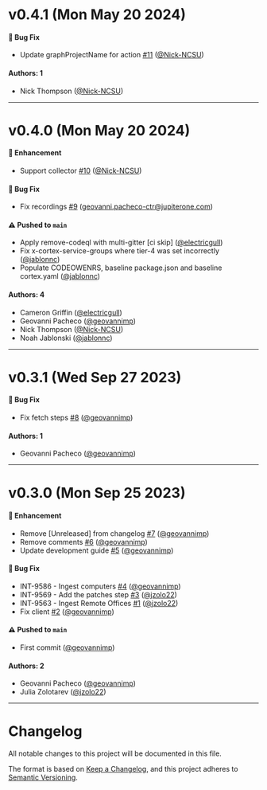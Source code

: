 # v0.4.1 (Mon May 20 2024)

#### 🐛 Bug Fix

- Update graphProjectName for action [#11](https://github.com/JupiterOne/graph-manageengine-endpoint-central/pull/11) ([@Nick-NCSU](https://github.com/Nick-NCSU))

#### Authors: 1

- Nick Thompson ([@Nick-NCSU](https://github.com/Nick-NCSU))

---

# v0.4.0 (Mon May 20 2024)

#### 🚀 Enhancement

- Support collector [#10](https://github.com/JupiterOne/graph-manageengine-endpoint-central/pull/10) ([@Nick-NCSU](https://github.com/Nick-NCSU))

#### 🐛 Bug Fix

- Fix recordings [#9](https://github.com/JupiterOne/graph-manageengine-endpoint-central/pull/9) (geovanni.pacheco-ctr@jupiterone.com)

#### ⚠️ Pushed to `main`

- Apply remove-codeql with multi-gitter [ci skip] ([@electricgull](https://github.com/electricgull))
- Fix x-cortex-service-groups where tier-4 was set incorrectly ([@jablonnc](https://github.com/jablonnc))
- Populate CODEOWENRS, baseline package.json and baseline cortex.yaml ([@jablonnc](https://github.com/jablonnc))

#### Authors: 4

- Cameron Griffin ([@electricgull](https://github.com/electricgull))
- Geovanni Pacheco ([@geovannimp](https://github.com/geovannimp))
- Nick Thompson ([@Nick-NCSU](https://github.com/Nick-NCSU))
- Noah Jablonski ([@jablonnc](https://github.com/jablonnc))

---

# v0.3.1 (Wed Sep 27 2023)

#### 🐛 Bug Fix

- Fix fetch steps [#8](https://github.com/JupiterOne/graph-manageengine-endpoint-central/pull/8) ([@geovannimp](https://github.com/geovannimp))

#### Authors: 1

- Geovanni Pacheco ([@geovannimp](https://github.com/geovannimp))

---

# v0.3.0 (Mon Sep 25 2023)

#### 🚀 Enhancement

- Remove [Unreleased] from changelog [#7](https://github.com/JupiterOne/graph-manageengine-endpoint-central/pull/7) ([@geovannimp](https://github.com/geovannimp))
- Remove comments [#6](https://github.com/JupiterOne/graph-manageengine-endpoint-central/pull/6) ([@geovannimp](https://github.com/geovannimp))
- Update development guide [#5](https://github.com/JupiterOne/graph-manageengine-endpoint-central/pull/5) ([@geovannimp](https://github.com/geovannimp))

#### 🐛 Bug Fix

- INT-9586 - Ingest computers [#4](https://github.com/JupiterOne/graph-manageengine-endpoint-central/pull/4) ([@geovannimp](https://github.com/geovannimp))
- INT-9569 - Add the patches step [#3](https://github.com/JupiterOne/graph-manageengine-endpoint-central/pull/3) ([@jzolo22](https://github.com/jzolo22))
- INT-9563 - Ingest Remote Offices [#1](https://github.com/JupiterOne/graph-manageengine-endpoint-central/pull/1) ([@jzolo22](https://github.com/jzolo22))
- Fix client [#2](https://github.com/JupiterOne/graph-manageengine-endpoint-central/pull/2) ([@geovannimp](https://github.com/geovannimp))

#### ⚠️ Pushed to `main`

- First commit ([@geovannimp](https://github.com/geovannimp))

#### Authors: 2

- Geovanni Pacheco ([@geovannimp](https://github.com/geovannimp))
- Julia Zolotarev ([@jzolo22](https://github.com/jzolo22))

---

# Changelog

All notable changes to this project will be documented in this file.

The format is based on [Keep a Changelog](https://keepachangelog.com/en/1.0.0/),
and this project adheres to
[Semantic Versioning](https://semver.org/spec/v2.0.0.html).
